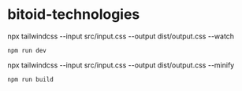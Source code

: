# bitoid-technologies
npx tailwindcss --input src/input.css --output dist/output.css --watch
```
npm run dev
```
npx tailwindcss --input src/input.css --output dist/output.css --minify
```
npm run build
```

